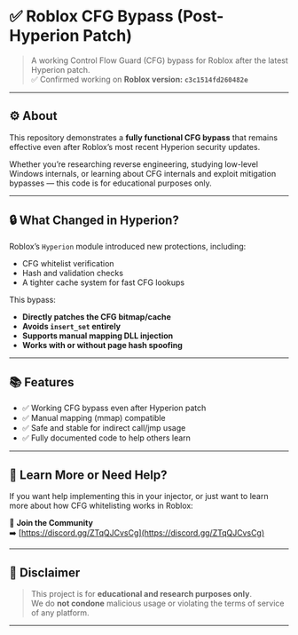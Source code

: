 # ✅ Roblox CFG Bypass (Post-Hyperion Patch)

> A working Control Flow Guard (CFG) bypass for Roblox after the latest Hyperion patch.  
> ✅ Confirmed working on **Roblox version: `c3c1514fd260482e`**

---

## ⚙️ About

This repository demonstrates a **fully functional CFG bypass** that remains effective even after Roblox’s most recent Hyperion security updates.

Whether you’re researching reverse engineering, studying low-level Windows internals, or learning about CFG internals and exploit mitigation bypasses — this code is for educational purposes only.

---

## 🔒 What Changed in Hyperion?

Roblox’s `Hyperion` module introduced new protections, including:
- CFG whitelist verification
- Hash and validation checks
- A tighter cache system for fast CFG lookups

This bypass:
- **Directly patches the CFG bitmap/cache**
- **Avoids `insert_set` entirely**
- **Supports manual mapping DLL injection**
- **Works with or without page hash spoofing**

---

## 📚 Features

- ✅ Working CFG bypass even after Hyperion patch
- ✅ Manual mapping (mmap) compatible
- ✅ Safe and stable for indirect call/jmp usage
- ✅ Fully documented code to help others learn

---

## 🧠 Learn More or Need Help?

If you want help implementing this in your injector, or just want to learn more about how CFG whitelisting works in Roblox:

📌 **Join the Community**  
➡️ [https://discord.gg/ZTqQJCvsCg](https://discord.gg/ZTqQJCvsCg)

---

## 📂 Disclaimer

> This project is for **educational and research purposes only**.  
> We do **not condone** malicious usage or violating the terms of service of any platform.

---
